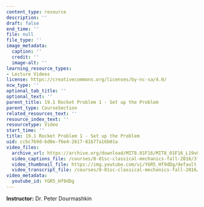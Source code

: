 ```yaml
---
content_type: resource
description: ''
draft: false
end_time: ''
file: null
file_type: ''
image_metadata:
  caption: ''
  credit: ''
  image-alt: ''
learning_resource_types:
- Lecture Videos
license: https://creativecommons.org/licenses/by-nc-sa/4.0/
ocw_type: ''
optional_tab_title: ''
optional_text: ''
parent_title: 19.1 Rocket Problem 1 - Set up the Problem
parent_type: CourseSection
related_resources_text: ''
resource_index_text: ''
resourcetype: Video
start_time: ''
title: 19.1 Rocket Problem 1 - Set up the Problem
uid: ccbc7b9d-bd0e-f6e4-2617-81b77a16b01a
video_files:
  archive_url: https://archive.org/download/MIT8.01F16/MIT8_01F16_L19v01_360p.mp4
  video_captions_file: /courses/8-01sc-classical-mechanics-fall-2016/3f36852ba32256659877ebe3268f1dd8_YGR5_Hf9dDg.vtt
  video_thumbnail_file: https://img.youtube.com/vi/YGR5_Hf9dDg/default.jpg
  video_transcript_file: /courses/8-01sc-classical-mechanics-fall-2016/abac466114c2d9f30e690369882264fa_YGR5_Hf9dDg.pdf
video_metadata:
  youtube_id: YGR5_Hf9dDg
---
```

**Instructor:** Dr. Peter Dourmashkin